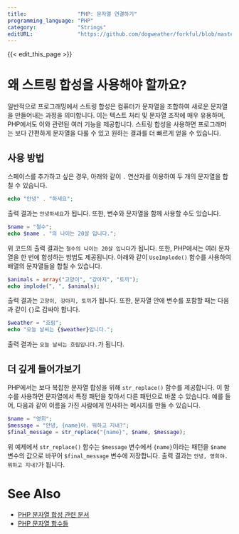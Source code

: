 ```yaml
---
title:                "PHP: 문자열 연결하기"
programming_language: "PHP"
category:             "Strings"
editURL:              "https://github.com/dogweather/forkful/blob/master/content/ko/php/concatenating-strings.md"
---
```


{{< edit_this_page >}}

# 왜 스트링 합성을 사용해야 할까요?

일반적으로 프로그래밍에서 스트링 합성은 컴퓨터가 문자열을 조합하여 새로운 문자열을 만들어내는 과정을 의미합니다. 이는 텍스트 처리 및 문자열 조작에 매우 유용하며, PHP에서도 이와 관련된 여러 기능을 제공합니다. 스트링 합성을 사용하면 프로그래머는 보다 간편하게 문자열을 다룰 수 있고 원하는 결과를 더 빠르게 얻을 수 있습니다.

## 사용 방법

스페이스를 추가하고 싶은 경우, 아래와 같이 `.` 연산자를 이용하여 두 개의 문자열을 합칠 수 있습니다.

```PHP
echo "안녕" . "하세요";
```

출력 결과는 `안녕하세요`가 됩니다. 또한, 변수와 문자열을 함께 사용할 수도 있습니다.
```PHP
$name = "철수";
echo $name . "의 나이는 20살 입니다.";
```

위 코드의 출력 결과는 `철수의 나이는 20살 입니다`가 됩니다. 또한, PHP에서는 여러 문자열을 한 번에 합성하는 방법도 제공됩니다. 아래와 같이 `UseImplode()` 함수를 사용하여 배열의 문자열들을 합칠 수 있습니다.

```PHP
$animals = array("고양이", "강아지", "토끼");
echo implode(", ", $animals);
```

출력 결과는 `고양이, 강아지, 토끼`가 됩니다. 또한, 문자열 안에 변수를 포함할 때는 다음과 같이 `{}`로 감싸야 합니다.

```PHP
$weather = "흐림";
echo "오늘 날씨는 {$weather}입니다.";
```

출력 결과는 `오늘 날씨는 흐림입니다.`가 됩니다.

## 더 깊게 들어가보기

PHP에서는 보다 복잡한 문자열 합성을 위해 `str_replace()` 함수를 제공합니다. 이 함수를 사용하면 문자열에서 특정 패턴을 찾아서 다른 패턴으로 바꿀 수 있습니다. 예를 들어, 다음과 같이 이름을 가진 사람에게 인사하는 메시지를 만들 수 있습니다.

```PHP
$name = "영희";
$message = "안녕, {name}야. 뭐하고 지내?";
$final_message = str_replace("{name}", $name, $message);
```

위 예제에서 `str_replace()` 함수는 `$message` 변수에서 `{name}`이라는 패턴을 `$name` 변수의 값으로 바꾸어 `$final_message` 변수에 저장합니다. 출력 결과는 `안녕, 영희야. 뭐하고 지내?`가 됩니다.

# See Also

- [PHP 문자열 합성 관련 문서](https://www.php.net/manual/en/language.operators.string.php)
- [PHP 문자열 함수들](https://www.php.net/manual/en/ref.strings.php)